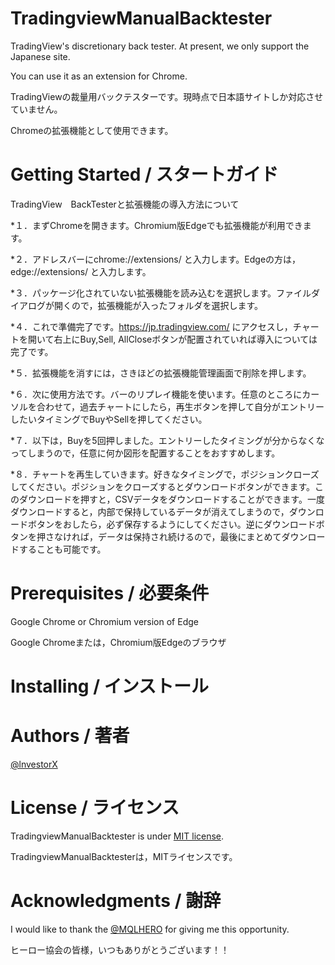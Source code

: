 # TradingviewManualBacktester
TradingView's discretionary back tester. At present, we only support the Japanese site.

You can use it as an extension for Chrome.

TradingViewの裁量用バックテスターです。現時点で日本語サイトしか対応させていません。

Chromeの拡張機能として使用できます。
# Getting Started / スタートガイド
TradingView　BackTesterと拡張機能の導入方法について

*１．まずChromeを開きます。Chromium版Edgeでも拡張機能が利用できます。

*２．アドレスバーにchrome://extensions/ と入力します。Edgeの方は，edge://extensions/ と入力します。

*３．パッケージ化されていない拡張機能を読み込むを選択します。ファイルダイアログが開くので，拡張機能が入ったフォルダを選択します。

*４．これで準備完了です。https://jp.tradingview.com/ にアクセスし，チャートを開いて右上にBuy,Sell, AllCloseボタンが配置されていれば導入については完了です。

*５．拡張機能を消すには，さきほどの拡張機能管理画面で削除を押します。

*６．次に使用方法です。バーのリプレイ機能を使います。任意のところにカーソルを合わせて，過去チャートにしたら，再生ボタンを押して自分がエントリーしたいタイミングでBuyやSellを押してください。

*７．以下は，Buyを5回押しました。エントリーしたタイミングが分からなくなってしまうので，任意に何か図形を配置することをおすすめします。

*８．チャートを再生していきます。好きなタイミングで，ポジションクローズしてください。ポジションをクローズするとダウンロードボタンができます。このダウンロードを押すと，CSVデータをダウンロードすることができます。一度ダウンロードすると，内部で保持しているデータが消えてしまうので，ダウンロードボタンをおしたら，必ず保存するようにしてください。逆にダウンロードボタンを押さなければ，データは保持され続けるので，最後にまとめてダウンロードすることも可能です。
 
# Prerequisites / 必要条件
Google Chrome or Chromium version of Edge

Google Chromeまたは，Chromium版Edgeのブラウザ
# Installing / インストール

# Authors / 著者
[@lnvestorX](https://twitter.com/lnvestorX)

# License / ライセンス
TradingviewManualBacktester is under [MIT license](https://en.wikipedia.org/wiki/MIT_License).

TradingviewManualBacktesterは，MITライセンスです。

# Acknowledgments / 謝辞
I would like to thank the [@MQLHERO](https://twitter.com/MQLHERO) for giving me this opportunity.

ヒーロー協会の皆様，いつもありがとうございます！！
